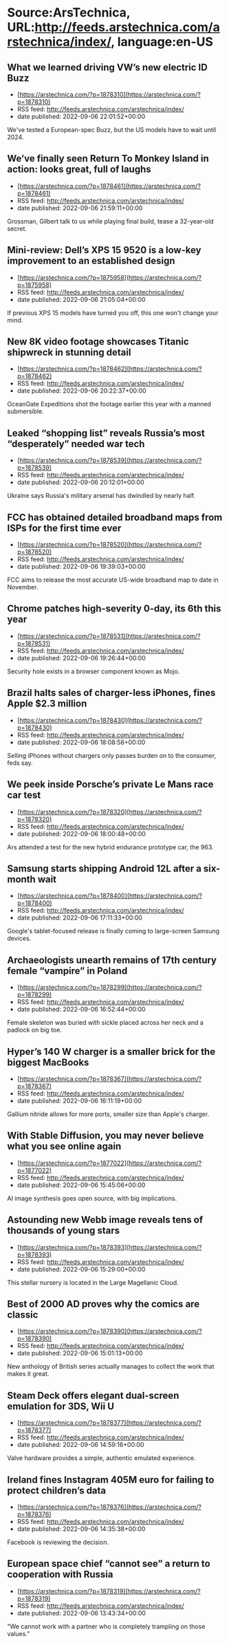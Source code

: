 # Source:ArsTechnica, URL:http://feeds.arstechnica.com/arstechnica/index/, language:en-US

## What we learned driving VW’s new electric ID Buzz
 - [https://arstechnica.com/?p=1878310](https://arstechnica.com/?p=1878310)
 - RSS feed: http://feeds.arstechnica.com/arstechnica/index/
 - date published: 2022-09-06 22:01:52+00:00

We've tested a European-spec Buzz, but the US models have to wait until 2024.

## We’ve finally seen Return To Monkey Island in action: looks great, full of laughs
 - [https://arstechnica.com/?p=1878461](https://arstechnica.com/?p=1878461)
 - RSS feed: http://feeds.arstechnica.com/arstechnica/index/
 - date published: 2022-09-06 21:59:11+00:00

Grossman, Gilbert talk to us while playing final build, tease a 32-year-old secret.

## Mini-review: Dell’s XPS 15 9520 is a low-key improvement to an established design
 - [https://arstechnica.com/?p=1875958](https://arstechnica.com/?p=1875958)
 - RSS feed: http://feeds.arstechnica.com/arstechnica/index/
 - date published: 2022-09-06 21:05:04+00:00

If previous XPS 15 models have turned you off, this one won't change your mind.

## New 8K video footage showcases Titanic shipwreck in stunning detail
 - [https://arstechnica.com/?p=1878462](https://arstechnica.com/?p=1878462)
 - RSS feed: http://feeds.arstechnica.com/arstechnica/index/
 - date published: 2022-09-06 20:22:37+00:00

OceanGate Expeditions shot the footage earlier this year with a manned submersible.

## Leaked “shopping list” reveals Russia’s most “desperately” needed war tech
 - [https://arstechnica.com/?p=1878539](https://arstechnica.com/?p=1878539)
 - RSS feed: http://feeds.arstechnica.com/arstechnica/index/
 - date published: 2022-09-06 20:12:01+00:00

Ukraine says Russia's military arsenal has dwindled by nearly half.

## FCC has obtained detailed broadband maps from ISPs for the first time ever
 - [https://arstechnica.com/?p=1878520](https://arstechnica.com/?p=1878520)
 - RSS feed: http://feeds.arstechnica.com/arstechnica/index/
 - date published: 2022-09-06 19:39:03+00:00

FCC aims to release the most accurate US-wide broadband map to date in November.

## Chrome patches high-severity 0-day, its 6th this year
 - [https://arstechnica.com/?p=1878531](https://arstechnica.com/?p=1878531)
 - RSS feed: http://feeds.arstechnica.com/arstechnica/index/
 - date published: 2022-09-06 19:26:44+00:00

Security hole exists in a browser component known as Mojo.

## Brazil halts sales of charger-less iPhones, fines Apple $2.3 million
 - [https://arstechnica.com/?p=1878430](https://arstechnica.com/?p=1878430)
 - RSS feed: http://feeds.arstechnica.com/arstechnica/index/
 - date published: 2022-09-06 18:08:58+00:00

Selling iPhones without chargers only passes burden on to the consumer, feds say.

## We peek inside Porsche’s private Le Mans race car test
 - [https://arstechnica.com/?p=1878320](https://arstechnica.com/?p=1878320)
 - RSS feed: http://feeds.arstechnica.com/arstechnica/index/
 - date published: 2022-09-06 18:00:48+00:00

Ars attended a test for the new hybrid endurance prototype car, the 963.

## Samsung starts shipping Android 12L after a six-month wait
 - [https://arstechnica.com/?p=1878400](https://arstechnica.com/?p=1878400)
 - RSS feed: http://feeds.arstechnica.com/arstechnica/index/
 - date published: 2022-09-06 17:11:33+00:00

Google's tablet-focused release is finally coming to large-screen Samsung devices.

## Archaeologists unearth remains of 17th century female “vampire” in Poland
 - [https://arstechnica.com/?p=1878299](https://arstechnica.com/?p=1878299)
 - RSS feed: http://feeds.arstechnica.com/arstechnica/index/
 - date published: 2022-09-06 16:52:44+00:00

Female skeleton was buried with sickle placed across her neck and a padlock on big toe.

## Hyper’s 140 W charger is a smaller brick for the biggest MacBooks
 - [https://arstechnica.com/?p=1878367](https://arstechnica.com/?p=1878367)
 - RSS feed: http://feeds.arstechnica.com/arstechnica/index/
 - date published: 2022-09-06 16:11:19+00:00

Gallium nitride allows for more ports, smaller size than Apple's charger.

## With Stable Diffusion, you may never believe what you see online again
 - [https://arstechnica.com/?p=1877022](https://arstechnica.com/?p=1877022)
 - RSS feed: http://feeds.arstechnica.com/arstechnica/index/
 - date published: 2022-09-06 15:45:06+00:00

AI image synthesis goes open source, with big implications.

## Astounding new Webb image reveals tens of thousands of young stars
 - [https://arstechnica.com/?p=1878393](https://arstechnica.com/?p=1878393)
 - RSS feed: http://feeds.arstechnica.com/arstechnica/index/
 - date published: 2022-09-06 15:29:00+00:00

This stellar nursery is located in the Large Magellanic Cloud.

## Best of 2000 AD proves why the comics are classic
 - [https://arstechnica.com/?p=1878390](https://arstechnica.com/?p=1878390)
 - RSS feed: http://feeds.arstechnica.com/arstechnica/index/
 - date published: 2022-09-06 15:01:13+00:00

New anthology of British series actually manages to collect the work that makes it great.

## Steam Deck offers elegant dual-screen emulation for 3DS, Wii U
 - [https://arstechnica.com/?p=1878377](https://arstechnica.com/?p=1878377)
 - RSS feed: http://feeds.arstechnica.com/arstechnica/index/
 - date published: 2022-09-06 14:59:16+00:00

Valve hardware provides a simple, authentic emulated experience.

## Ireland fines Instagram 405M euro for failing to protect children’s data
 - [https://arstechnica.com/?p=1878376](https://arstechnica.com/?p=1878376)
 - RSS feed: http://feeds.arstechnica.com/arstechnica/index/
 - date published: 2022-09-06 14:35:38+00:00

Facebook is reviewing the decision.

## European space chief “cannot see” a return to cooperation with Russia
 - [https://arstechnica.com/?p=1878319](https://arstechnica.com/?p=1878319)
 - RSS feed: http://feeds.arstechnica.com/arstechnica/index/
 - date published: 2022-09-06 13:43:34+00:00

"We cannot work with a partner who is completely trampling on those values."

